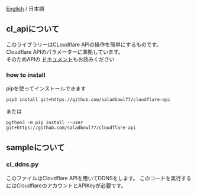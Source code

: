 [English](/README.md) / 日本語

## cl_apiについて
このライブラリーはCLoudflare APIの操作を簡単にするものです。  
Cloudflare APIのパラメーターに準拠しています。  
そのためAPIの [ドキュメント](https://api.cloudflare.com/#dns-records-for-a-zone-properties)もお読みください

### how to install
pipを使ってインストールできます

```shell
pip3 install git+https://github.com/saladbowl77/cloudflare-api
```

または

```shell
python3 -m pip install --user git+https://github.com/saladbowl77/cloudflare-api
```

## sampleについて
### cl_ddns.py
このファイルはCloudflare APIを用いてDDNSをします。
このコードを実行するにはCloudflareのアカウントとAPIKeyが必要です。